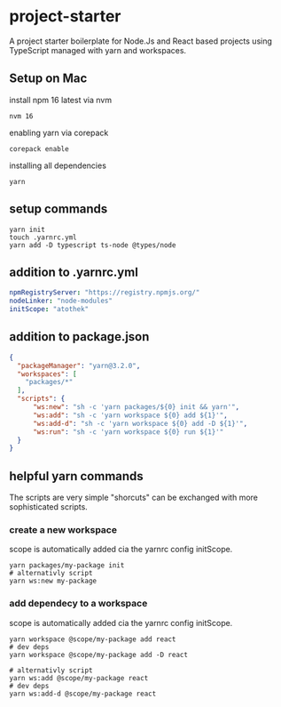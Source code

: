 # project-starter
A project starter boilerplate for Node.Js and React based projects using TypeScript managed with yarn and workspaces.


## Setup on Mac

install npm 16 latest via nvm
```shell
nvm 16
```

enabling yarn via corepack
```shell
corepack enable
```

installing all dependencies
```shell
yarn
```

## setup commands

```shell
yarn init
touch .yarnrc.yml
yarn add -D typescript ts-node @types/node
```

## addition to .yarnrc.yml

```yaml
npmRegistryServer: "https://registry.npmjs.org/"
nodeLinker: "node-modules"
initScope: "atothek"
```

## addition to package.json

```json
{
  "packageManager": "yarn@3.2.0",
  "workspaces": [
    "packages/*"
  ],
  "scripts": {
      "ws:new": "sh -c 'yarn packages/${0} init && yarn'",
      "ws:add": "sh -c 'yarn workspace ${0} add ${1}'",
      "ws:add-d": "sh -c 'yarn workspace ${0} add -D ${1}'",
      "ws:run": "sh -c 'yarn workspace ${0} run ${1}'"
  }
}
```

## helpful yarn commands

The scripts are very simple "shorcuts" can be exchanged with more sophisticated scripts.
### create a new workspace
scope is automatically added cia the yarnrc config initScope.
```shell 
yarn packages/my-package init
# alternativly script
yarn ws:new my-package
```

### add dependecy to a workspace
scope is automatically added cia the yarnrc config initScope.
```shell 
yarn workspace @scope/my-package add react
# dev deps
yarn workspace @scope/my-package add -D react

# alternativly script
yarn ws:add @scope/my-package react
# dev deps
yarn ws:add-d @scope/my-package react
```